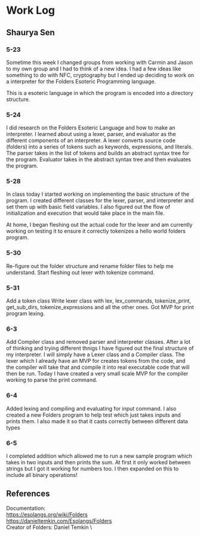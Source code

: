 # Work Log

## Shaurya Sen

### 5-23
Sometime this week I changed groups from working with Carmin and Jason to my own group and I had to think of a new idea. I had a few ideas like something to do with NFC, cryptography but I ended up deciding to work on a interpreter for the Folders Esoteric Programming language.

This is a esoteric language in which the program is encoded into a directory structure.

### 5-24
I did research on the Folders Esoteric Language and how to make an interpreter. I learned about using a lexer, parser, and evaluator as the different components of an interpreter.
A lexer converts source code (folders) into a series of tokens such as keywords, expressions, and literals.
The parser takes in the list of tokens and builds an abstract syntax tree for the program.
Evaluator takes in the abstract syntax tree and then evaluates the program.

### 5-28
In class today I started working on implementing the basic structure of the program. I created different classes for the lexer, parser, and interpreter and set them up with basic field variables. I also figured out the flow of initialization and execution that would take place in the main file.

At home, I began fleshing out the actual code for the lexer and am currently working on testing it to ensure it correctly tokenizes a hello world folders program.

### 5-30
Re-figure out the folder structure and rename folder files to help me understand. Start fleshing out lexer with tokenize command.


### 5-31
Add a token class
Write lexer class with lex, lex_commands, tokenize_print, get_sub_dirs, tokenize_expressions and all the other ones. Got MVP for print program lexing.

### 6-3
Add Compiler class and removed parser and interpreter classes. After a lot of thinking and trying different thnigs I have figured out the final structure of my interpreter. I will simply have a Lexer class and a Compiler class. The lexer which I already have an MVP for creates tokens from the code, and the compiler will take that and compile it into real executable code that will then be run. Today I have created a very small scale MVP for the compiler working to parse the print command.

### 6-4
Added lexing and compiling and evaluating for input command. I also created a new Folders program to help test which just takes inputs and prints them. I also made it so that it casts correctly between different data types

### 6-5
I completed addition which allowed me to run a new sample program which takes in two inputs and then prints the sum. At first it only worked between strings but I got it working for numbers too. I then expanded on this to include all binary operations!

## References 
Documentation: \
https://esolangs.org/wiki/Folders \
https://danieltemkin.com/Esolangs/Folders \
Creator of Folders: Daniel Temkin \

